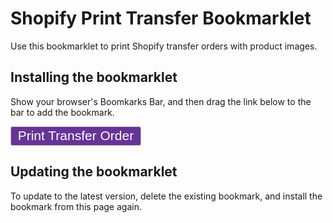 # Shopify Print Transfer Bookmarklet

Use this bookmarklet to print Shopify transfer orders with product images.

## Installing the bookmarklet

Show your browser's Boomkarks Bar, and then drag the link below to the bar to
add the bookmark.

<a href="javascript:${COMPILED}" class="button">Print Transfer Order</a>

## Updating the bookmarklet

To update to the latest version, delete the existing bookmark, and install the
bookmark from this page again.

<style>
    .button {
        display: inline-block;
        font: 1.5em sans-serif;
        text-decoration: none;
        color: white;
        background-color: rebeccapurple;
        padding: 2pt 8pt;
        border: 1px solid silver;
        border-radius: 3px;
    }
    .button:hover {
        color: inherit;
        text-decoration: none;
    }
</style>
